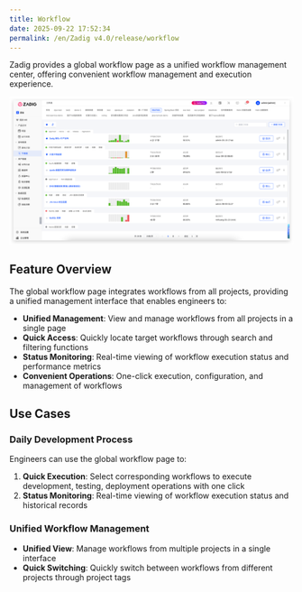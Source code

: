 ```yaml
---
title: Workflow
date: 2025-09-22 17:52:34
permalink: /en/Zadig v4.0/release/workflow
---
```


Zadig provides a global workflow page as a unified workflow management center, offering convenient workflow management and execution experience.

![Workflow](../../../_images/release_workflow.png)

## Feature Overview

The global workflow page integrates workflows from all projects, providing a unified management interface that enables engineers to:

- **Unified Management**: View and manage workflows from all projects in a single page
- **Quick Access**: Quickly locate target workflows through search and filtering functions
- **Status Monitoring**: Real-time viewing of workflow execution status and performance metrics
- **Convenient Operations**: One-click execution, configuration, and management of workflows

## Use Cases

### Daily Development Process

Engineers can use the global workflow page to:

1. **Quick Execution**: Select corresponding workflows to execute development, testing, deployment operations with one click
2. **Status Monitoring**: Real-time viewing of workflow execution status and historical records

### Unified Workflow Management

- **Unified View**: Manage workflows from multiple projects in a single interface
- **Quick Switching**: Quickly switch between workflows from different projects through project tags
